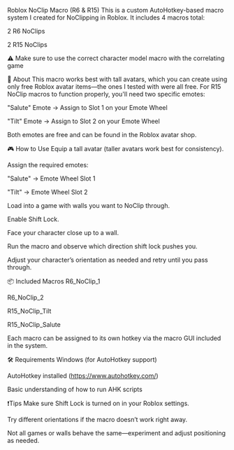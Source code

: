 Roblox NoClip Macro (R6 & R15)
This is a custom AutoHotkey-based macro system I created for NoClipping in Roblox. It includes 4 macros total:

2 R6 NoClips

2 R15 NoClips

⚠️ Make sure to use the correct character model macro with the correlating game

🧠 About
This macro works best with tall avatars, which you can create using only free Roblox avatar items—the ones I tested with were all free. For R15 NoClip macros to function properly, you'll need two specific emotes:

"Salute" Emote → Assign to Slot 1 on your Emote Wheel

"Tilt" Emote → Assign to Slot 2 on your Emote Wheel

Both emotes are free and can be found in the Roblox avatar shop.

🎮 How to Use
Equip a tall avatar (taller avatars work best for consistency).

Assign the required emotes:

"Salute" → Emote Wheel Slot 1

"Tilt" → Emote Wheel Slot 2

Load into a game with walls you want to NoClip through.

Enable Shift Lock.

Face your character close up to a wall.

Run the macro and observe which direction shift lock pushes you.

Adjust your character’s orientation as needed and retry until you pass through.

📦 Included Macros
R6_NoClip_1

R6_NoClip_2

R15_NoClip_Tilt

R15_NoClip_Salute

Each macro can be assigned to its own hotkey via the macro GUI included in the system.

🛠️ Requirements
Windows (for AutoHotkey support)

AutoHotkey installed (https://www.autohotkey.com/)

Basic understanding of how to run AHK scripts

❗Tips
Make sure Shift Lock is turned on in your Roblox settings.

Try different orientations if the macro doesn’t work right away.

Not all games or walls behave the same—experiment and adjust positioning as needed.

